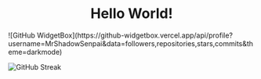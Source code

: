<h1 align="center">Hello World!</h1>
![GitHub WidgetBox](https://github-widgetbox.vercel.app/api/profile?username=MrShadowSenpai&data=followers,repositories,stars,commits&theme=darkmode)

![GitHub Streak](https://streak-stats.demolab.com/?user=MrShadowSenpai&theme=darkmode)
<!---
MrShadowSenpai/MrShadowSenpai is a ✨ special ✨ repository because its `README.md` (this file) appears on your GitHub profile.
You can click the Preview link to take a look at your changes.
--->
